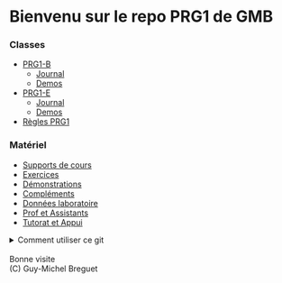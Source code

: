 # Bienvenu sur le repo PRG1 de GMB

### Classes
- [PRG1-B](Classe_PRG1-A)
	- [Journal](Classe_PRG1-A/readme.md)
	- [Demos](Classe_PRG1-A/Demos)
- [PRG1-E](Classe_PRG1-B)
	- [Journal](Classe_PRG1-B/readme.md)
	- [Demos](Classe_PRG1-B/Demos)
- [Règles PRG1](Complements/regles_PRG1.md)

### Matériel
- [Supports de cours](Slides)
- [Exercices](https://github.com/PRG1-HEIGVD/PRG1_Recueil_Exercices)
- [Démonstrations](https://github.com/gmbreguet/PRG1_GMB_DEMO)
- [Compléments](Complements) 
- [Données laboratoire](Laboratoires) 
- [Prof et Assistants](Prof_Assistants.md)
- [Tutorat et Appui](Tutorat_Appui.md)

<details>
<summary>Comment utiliser ce git</summary>

Vous pouvez utiliser ce repo comme suit :

- Visualiser les codes dans votre navigateur avec l'URL

	`https://github.com/2024-PRG1-GMB/COURS`

- Copier/Coller un code en particulier dans votre IDE

	![Copier/Coller](_images/git_button_copy.png)

- Cloner ce git entier avec la commande

	`git clone git@github.com:2025-PRG1-GMB/COURS.git`

- ... puis faire un pull régulièrement

	`git pull <votre répertoire>`
</details>

</br>
Bonne visite</br>
(C) Guy-Michel Breguet
